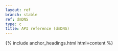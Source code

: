 ```yaml
---
layout: ref
branch: stable
ref: dmDNS
type: c
title: API reference (dmDNS)
---
```

{% include anchor_headings.html html=content %}